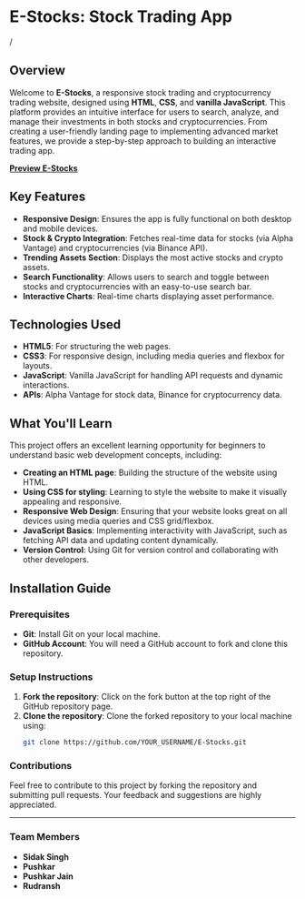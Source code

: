 # E-Stocks: Stock Trading App
/
## Overview

Welcome to **E-Stocks**, a responsive stock trading and cryptocurrency trading website, designed using **HTML**, **CSS**, and **vanilla JavaScript**. This platform provides an intuitive interface for users to search, analyze, and manage their investments in both stocks and cryptocurrencies. From creating a user-friendly landing page to implementing advanced market features, we provide a step-by-step approach to building an interactive trading app.

[**Preview E-Stocks**](https://sidakgrover.github.io/E-Stocks/)

## Key Features

- **Responsive Design**: Ensures the app is fully functional on both desktop and mobile devices.
- **Stock & Crypto Integration**: Fetches real-time data for stocks (via Alpha Vantage) and cryptocurrencies (via Binance API).
- **Trending Assets Section**: Displays the most active stocks and crypto assets.
- **Search Functionality**: Allows users to search and toggle between stocks and cryptocurrencies with an easy-to-use search bar.
- **Interactive Charts**: Real-time charts displaying asset performance.

## Technologies Used

- **HTML5**: For structuring the web pages.
- **CSS3**: For responsive design, including media queries and flexbox for layouts.
- **JavaScript**: Vanilla JavaScript for handling API requests and dynamic interactions.
- **APIs**: Alpha Vantage for stock data, Binance for cryptocurrency data.

## What You'll Learn

This project offers an excellent learning opportunity for beginners to understand basic web development concepts, including:

- **Creating an HTML page**: Building the structure of the website using HTML.
- **Using CSS for styling**: Learning to style the website to make it visually appealing and responsive.
- **Responsive Web Design**: Ensuring that your website looks great on all devices using media queries and CSS grid/flexbox.
- **JavaScript Basics**: Implementing interactivity with JavaScript, such as fetching API data and updating content dynamically.
- **Version Control**: Using Git for version control and collaborating with other developers.

## Installation Guide

### Prerequisites
- **Git**: Install Git on your local machine.
- **GitHub Account**: You will need a GitHub account to fork and clone this repository.

### Setup Instructions

1. **Fork the repository**: Click on the fork button at the top right of the GitHub repository page.
2. **Clone the repository**: Clone the forked repository to your local machine using:
   ```bash
   git clone https://github.com/YOUR_USERNAME/E-Stocks.git

### Contributions

Feel free to contribute to this project by forking the repository and submitting pull requests. Your feedback and suggestions are highly appreciated.

---

### Team Members

- **Sidak Singh**
- **Pushkar**
- **Pushkar Jain**
- **Rudransh**
